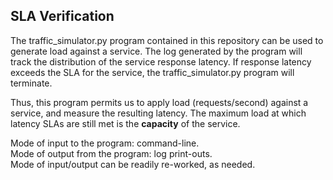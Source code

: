## SLA Verification
The traffic_simulator.py program contained in this repository can be used to generate load against a service.  The log generated by the program will track the distribution of the service response latency.  If response latency exceeds the SLA for the service, the traffic_simulator.py program will terminate.  

Thus, this program permits us to apply load (requests/second) against a service, and measure the resulting latency.  The maximum load at which latency SLAs are still met is the **capacity** of the service.

Mode of input to the program: command-line.  
Mode of output from the program: log print-outs.  
Mode of input/output can be readily re-worked, as needed.